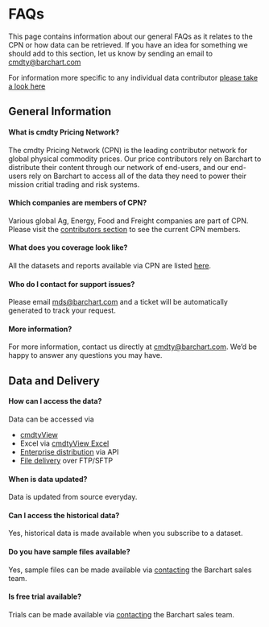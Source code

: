 # FAQs
This page contains information about our general FAQs as it relates to the CPN or how data can be retrieved. If you have an idea for something we should add to this section, let us know by sending an email to cmdty@barchart.com

For information more specific to any individual data contributor [please take a look here](/content/contributors)

## General Information

#### What is cmdty Pricing Network?
The cmdty Pricing Network (CPN) is the leading contributor network for global physical commodity prices. Our price contributors rely on Barchart to distribute their content through our network of end-users, and our end-users rely on Barchart to access all of the data they need to power their mission critial trading and risk systems.

#### Which companies are members of CPN?
Various global Ag, Energy, Food and Freight companies are part of CPN. Please visit the [contributors section](/content/contributors) to see the current CPN members.

#### What does you coverage look like?
All the datasets and reports available via CPN are listed [here](/content/contributors).

#### Who do I contact for support issues?
Please email mds@barchart.com and a ticket will be automatically generated to track your request.

#### More information?
For more information, contact us directly at cmdty@barchart.com. We’d be happy to answer any questions you may have.

## Data and Delivery

#### How can I access the data?
Data can be accessed via
* [cmdtyView](https://www.barchart.com/cmdty/trading/cmdtyview)
* Excel via [cmdtyView Excel](https://www.barchart.com/cmdty/trading/cmdtyview-excel)
* [Enterprise distribution](https://www.barchart.com/cmdty/contact) via API
* [File delivery](https://www.barchart.com/cmdty/contact) over FTP/SFTP

#### When is data updated?
Data is updated from source everyday.

#### Can I access the historical data?
Yes, historical data is made available when you subscribe to a dataset.

#### Do you have sample files available?
Yes, sample files can be made available via [contacting](https://www.barchart.com/cmdty/contact) the Barchart sales team.

#### Is free trial available?
Trials can be made available via [contacting](https://www.barchart.com/cmdty/contact) the Barchart sales team.
